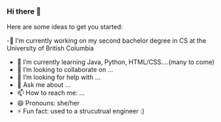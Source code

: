 ### Hi there 👋

<!--
**YTinaWang/YTinaWang** is a ✨ _special_ ✨ repository because its `README.md` (this file) appears on your GitHub profile.
-->
Here are some ideas to get you started:

-🔭 I’m currently working on my second bachelor degree in CS at the University of British Columbia
- 🌱 I’m currently learning Java, Python, HTML/CSS....(many to come)
- 👯 I’m looking to collaborate on ...
- 🤔 I’m looking for help with ...
- 💬 Ask me about ...
- 📫 How to reach me: ...
- 😄 Pronouns: she/her
- ⚡ Fun fact: used to a strucutrual engineer :) 

